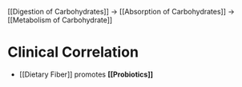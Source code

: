 [[Digestion of Carbohydrates]] -> [[Absorption of Carbohydrates]] -> [[Metabolism of Carbohydrate]]

# Clinical Correlation
- [[Dietary Fiber]] promotes **[[Probiotics]]**